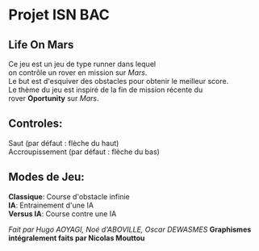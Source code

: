# Projet ISN BAC

Life On Mars
-------------------
Ce jeu est un jeu de type runner dans lequel  
on contrôle un rover en mission sur *Mars*.  
Le but est d'esquiver des obstacles pour obtenir le meilleur score.  
Le thème du jeu est inspiré de la fin de mission récente du  
rover **Oportunity** sur *Mars*.
## Controles:  
Saut (par défaut : flèche du haut)  
Accroupissement (par défaut : flèche du bas)  
## Modes de Jeu:  
__Classique__: Course d'obstacle infinie  
__IA__: Entrainement d'une IA  
__Versus IA__: Course contre une IA

*Fait par Hugo AOYAGI, Noé d'ABOVILLE, Oscar DEWASMES*
__Graphismes intégralement faits par Nicolas Mouttou__
